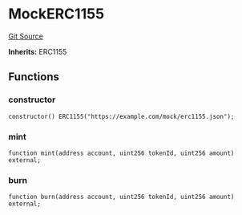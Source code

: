 # MockERC1155
[Git Source](https://github.com/G7DAO/protocol/blob/08f889b6e904fd8f9ecfb869fe3c5da80b02ad6c/contracts/mock/tokens.sol)

**Inherits:**
ERC1155


## Functions
### constructor


```solidity
constructor() ERC1155("https://example.com/mock/erc1155.json");
```

### mint


```solidity
function mint(address account, uint256 tokenId, uint256 amount) external;
```

### burn


```solidity
function burn(address account, uint256 tokenId, uint256 amount) external;
```

